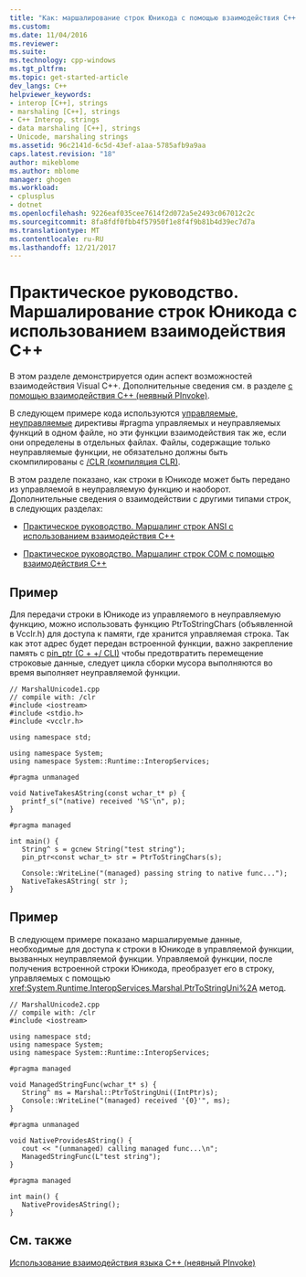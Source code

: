 ```yaml
---
title: "Как: маршалирование строк Юникода с помощью взаимодействия C++ | Документы Microsoft"
ms.custom: 
ms.date: 11/04/2016
ms.reviewer: 
ms.suite: 
ms.technology: cpp-windows
ms.tgt_pltfrm: 
ms.topic: get-started-article
dev_langs: C++
helpviewer_keywords:
- interop [C++], strings
- marshaling [C++], strings
- C++ Interop, strings
- data marshaling [C++], strings
- Unicode, marshaling strings
ms.assetid: 96c2141d-6c5d-43ef-a1aa-5785afb9a9aa
caps.latest.revision: "18"
author: mikeblome
ms.author: mblome
manager: ghogen
ms.workload:
- cplusplus
- dotnet
ms.openlocfilehash: 9226eaf035cee7614f2d072a5e2493c067012c2c
ms.sourcegitcommit: 8fa8fdf0fbb4f57950f1e8f4f9b81b4d39ec7d7a
ms.translationtype: MT
ms.contentlocale: ru-RU
ms.lasthandoff: 12/21/2017
---
```

# <a name="how-to-marshal-unicode-strings-using-c-interop"></a>Практическое руководство. Маршалирование строк Юникода с использованием взаимодействия C++
В этом разделе демонстрируется один аспект возможностей взаимодействия Visual C++. Дополнительные сведения см. в разделе [с помощью взаимодействия C++ (неявный PInvoke)](../dotnet/using-cpp-interop-implicit-pinvoke.md).  
  
 В следующем примере кода используются [управляемые, неуправляемые](../preprocessor/managed-unmanaged.md) директивы #pragma управляемых и неуправляемых функций в одном файле, но эти функции взаимодействия так же, если они определены в отдельных файлах. Файлы, содержащие только неуправляемые функции, не обязательно должны быть скомпилированы с [/CLR (компиляция CLR)](../build/reference/clr-common-language-runtime-compilation.md).  
  
 В этом разделе показано, как строки в Юникоде может быть передано из управляемой в неуправляемую функцию и наоборот. Дополнительные сведения о взаимодействии с другими типами строк, в следующих разделах:  
  
-   [Практическое руководство. Маршалинг строк ANSI с использованием взаимодействия C++](../dotnet/how-to-marshal-ansi-strings-using-cpp-interop.md)  
  
-   [Практическое руководство. Маршалинг строк COM с помощью взаимодействия C++](../dotnet/how-to-marshal-com-strings-using-cpp-interop.md)  
  
## <a name="example"></a>Пример  
 Для передачи строки в Юникоде из управляемого в неуправляемую функцию, можно использовать функцию PtrToStringChars (объявленной в Vcclr.h) для доступа к памяти, где хранится управляемая строка. Так как этот адрес будет передан встроенной функции, важно закрепление память с [pin_ptr (C + +/ CLI)](../windows/pin-ptr-cpp-cli.md) чтобы предотвратить перемещение строковые данные, следует цикла сборки мусора выполняются во время выполняет неуправляемой функции.  
  
```  
// MarshalUnicode1.cpp  
// compile with: /clr  
#include <iostream>  
#include <stdio.h>  
#include <vcclr.h>  
  
using namespace std;  
  
using namespace System;  
using namespace System::Runtime::InteropServices;  
  
#pragma unmanaged  
  
void NativeTakesAString(const wchar_t* p) {  
   printf_s("(native) received '%S'\n", p);  
}  
  
#pragma managed  
  
int main() {  
   String^ s = gcnew String("test string");  
   pin_ptr<const wchar_t> str = PtrToStringChars(s);  
  
   Console::WriteLine("(managed) passing string to native func...");  
   NativeTakesAString( str );  
}  
```  
  
## <a name="example"></a>Пример  
 В следующем примере показано маршалируемые данные, необходимые для доступа к строки в Юникоде в управляемой функции, вызванных неуправляемой функции. Управляемой функции, после получения встроенной строки Юникода, преобразует его в строку, управляемых с помощью <xref:System.Runtime.InteropServices.Marshal.PtrToStringUni%2A> метод.  
  
```  
// MarshalUnicode2.cpp  
// compile with: /clr  
#include <iostream>  
  
using namespace std;  
using namespace System;  
using namespace System::Runtime::InteropServices;  
  
#pragma managed  
  
void ManagedStringFunc(wchar_t* s) {  
   String^ ms = Marshal::PtrToStringUni((IntPtr)s);  
   Console::WriteLine("(managed) received '{0}'", ms);  
}  
  
#pragma unmanaged  
  
void NativeProvidesAString() {  
   cout << "(unmanaged) calling managed func...\n";  
   ManagedStringFunc(L"test string");  
}  
  
#pragma managed  
  
int main() {  
   NativeProvidesAString();  
}  
```  
  
## <a name="see-also"></a>См. также  
 [Использование взаимодействия языка C++ (неявный PInvoke)](../dotnet/using-cpp-interop-implicit-pinvoke.md)
